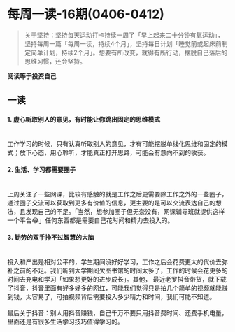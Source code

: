# 每周一读-16期(0406-0412)

> 关于坚持：坚持每天运动打卡持续一周了「早上起来二十分钟有氧运动」，坚持每周一篇「每周一读，持续4个月」，坚持每日计划「睡觉前或起床前制定简单计划，持续2个月」。想要有所改变，就得有所行动，摆脱自己落后的思维习惯，还会坚持。

**阅读等于投资自己**
<a name="MKPLi"></a>
## 一读
<a name="RfLyk"></a>
#### 1. 虚心听取别人的意见，有时能让你跳出固定的思维模式

<br />工作学习的时候，只有认真听取别人的意见，才有可能摆脱单线化思维和固定的模式；放下心态，用心聆听，才能真正打开思路，可能会有意向不到的收获。
<a name="KjJYz"></a>
#### 
<a name="NpXJG"></a>
#### 2. 生活、学习都需要圈子

<br />上周关注了一些网课，比较有感触的就是工作之后更需要除工作之外的一些圈子，通过圈子交流可以获取到更多有价值的信息，更主要的是可以交流表达自己的想法，且发现自己的不足。「当然，想参加圈子但无奈没有，网课辅导班就提供这样一个平台😂」任何东西都是需要自己花时间和精力去投入的。
<a name="GrxBz"></a>
#### 
<a name="ZPLin"></a>
#### 3. 勤劳的双手挣不过智慧的大脑

<br />投入和产出是相对公平的，学生期间没好好学习，工作之后会花费更大的代价去弥补之前的不足。我们听到大学期间欠图书馆的时间太多了，工作的时候会花更多的时间去充电和学习「如果想更好的进步成长」。其他， 最近老罗抖音带货，就下载了抖音，抖音里面有好多好多的网红，可能我们觉得只是拍几个简单的视频就能赚到钱，太容易了，可拍视频背后需要投入多少精力和时间，我们可能不知道。<br />
<br />最后关于抖音：别人用抖音赚钱，自己千万不要只用抖音费时间、还费手机电量，里面还是有很多生活学习技巧值得学习的。
